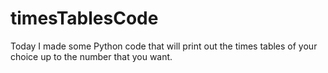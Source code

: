 # timesTablesCode
Today I made some Python code that will print out the times tables of your choice up to the number that you want.
